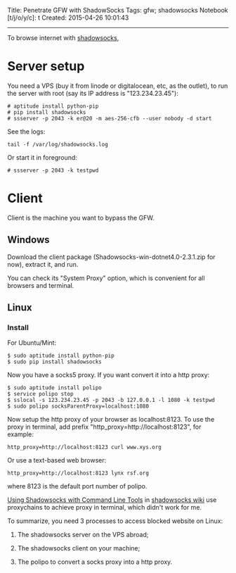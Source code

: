 Title: Penetrate GFW with ShadowSocks
Tags: gfw; shadowsocks
Notebook [t/j/o/y/c]: t
Created: 2015-04-26 10:01:43

------

To browse internet with [shadowsocks](https://github.com/shadowsocks/shadowsocks),

# Server setup

You need a VPS (buy it from linode or digitalocean, etc, as the outlet),
to run the server with root (say its IP address is "123.234.23.45"):

    # aptitude install python-pip
    # pip install shadowsocks
    # ssserver -p 2043 -k er@20 -m aes-256-cfb --user nobody -d start

See the logs:

    tail -f /var/log/shadowsocks.log

Or start it in foreground:

    # ssserver -p 2043 -k testpwd

# Client

Client is the machine you want to bypass the GFW.

## Windows

Download the client package (Shadowsocks-win-dotnet4.0-2.3.1.zip for now),
extract it, and run.

You can check its "System Proxy" option, which is convenient for all browsers and terminal.

## Linux

### Install

For Ubuntu/Mint:

    $ sudo aptitude install python-pip
    $ sudo pip install shadowsocks

Now you have a socks5 proxy. If you want convert it into a http proxy:

    $ sudo aptitude install polipo
    $ service polipo stop
    $ sslocal -s 123.234.23.45 -p 2043 -b 127.0.0.1 -l 1080 -k testpwd
    $ sudo polipo socksParentProxy=localhost:1080

Now setup the http proxy of your browser as localhost:8123.
To use the proxy in terminal, add prefix "http_proxy=http://localhost:8123",
for example:

    http_proxy=http://localhost:8123 curl www.xys.org

Or use a text-based web browser:

    http_proxy=http://localhost:8123 lynx rsf.org

where 8123 is the default port number of polipo.

[Using Shadowsocks with Command Line Tools](https://github.com/shadowsocks/shadowsocks/wiki/Using-Shadowsocks-with-Command-Line-Tools) in
[shadowsocks wiki](https://github.com/shadowsocks/shadowsocks/wiki) use proxychains to achieve proxy in terminal,
which didn't work for me.

To summarize, you need 3 processes to access blocked website on Linux:

1. The shadowsocks server on the VPS abroad;

1. The shadowsocks client on your machine;

1. The polipo to convert a socks proxy into a http proxy.
